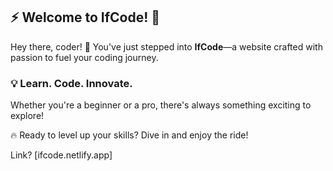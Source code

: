 ## ⚡ Welcome to IfCode! 🚀

Hey there, coder! 🎉 You've just stepped into **IfCode**—a website crafted with passion to fuel your coding journey.

### 💡 Learn. Code. Innovate.
Whether you're a beginner or a pro, there's always something exciting to explore!

🔥 Ready to level up your skills? Dive in and enjoy the ride!

Link? [ifcode.netlify.app]
